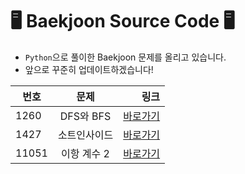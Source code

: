 # 🖥️ Baekjoon Source Code 🖥️

- `Python`으로 풀이한 Baekjoon 문제를 올리고 있습니다.
- 앞으로 꾸준히 업데이트하겠습니다!


| 번호 | 문제 | 링크 |
|---|:---:|---:|
| 1260 | DFS와 BFS | [바로가기](https://www.acmicpc.net/problem/1260) |
| 1427 | 소트인사이드 | [바로가기](https://www.acmicpc.net/problem/1427) |
| 11051 | 이항 계수 2 | [바로가기](https://www.acmicpc.net/problem/11051) |

